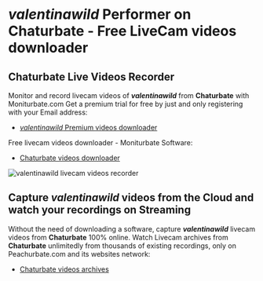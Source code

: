 # _valentinawild_ Performer on Chaturbate - Free LiveCam videos downloader

## Chaturbate Live Videos Recorder

Monitor and record livecam videos of **_valentinawild_** from **Chaturbate** with Moniturbate.com
Get a premium trial for free by just and only registering with your Email address:
* [_valentinawild_ Premium videos downloader](https://moniturbate.com/request-demo-licence-key.html)

Free livecam videos downloader - Moniturbate Software:
* [Chaturbate videos downloader](https://moniturbate.com/moniturbate-download-software.html)

![_valentinawild_ livecam videos recorder](https://peachurnet.com/templates/moniturbate-software.png)


## Capture _valentinawild_ videos from the Cloud and watch your recordings on Streaming

Without the need of downloading a software, capture **_valentinawild_** livecam videos from **Chaturbate** 100% online.
Watch Livecam archives from **Chaturbate** unlimitedly from thousands of existing recordings, only on Peachurbate.com and its websites network:
* [Chaturbate videos archives](https://peachurnet.com/)